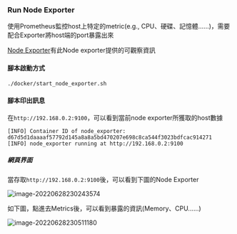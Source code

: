 ### Run Node Exporter

使用Prometheus監控host上特定的metric(e.g., CPU、硬碟、記憶體......)，需要配合Exporter將host端的port暴露出來

[Node Exporter](https://github.com/prometheus/node_exporter)有此Node exporter提供的可觀察資訊

#### 腳本啟動方式

```bash
./docker/start_node_exporter.sh
```

#### 腳本印出訊息

在`http://192.168.0.2:9100`，可以看到當前node exporter所獲取的host數據

```ba
[INFO] Container ID of node_exporter: d67d5d1daaaaf57792d145a8a8a5bd470207e698c8ca544f3023bdfcac914271
[INFO] node_exporter running at http://192.168.0.2:9100
```

##### 網頁界面

當存取`http://192.168.0.2:9100`後，可以看到下圖的Node Exporter

![image-20220628230243574](/home/harry/.config/Typora/typora-user-images/image-20220628230243574.png)

如下圖，點進去Metrics後，可以看到暴露的資訊(Memory、CPU......)

![image-20220628230511180](/home/harry/.config/Typora/typora-user-images/image-20220628230511180.png)
